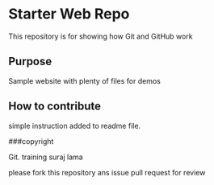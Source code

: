 # Starter Web Repo

This repository is for showing how Git and GitHub work

## Purpose

Sample website with plenty of files for demos

## How to contribute

simple instruction added to readme file.

###copyright

Git. training suraj lama

please fork this repository ans issue pull request for review
